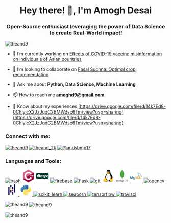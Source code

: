 <h1 align="center">Hey there! 👋, I'm Amogh Desai</h1>
<h3 align="center">Open-Source enthusiast leveraging the power of Data Science to create Real-World impact!</h3>

<p align="left"> <img src="https://komarev.com/ghpvc/?username=theand9&label=Total%20Visits&color=0097f5&style=flat" alt="theand9" /> </p>

- 🔭 I’m currently working on [Effects of COVID-19 vaccine misinformation on individuals of Asian countries](https://github.com/TokyoTech-SasaharaLAB-CREST/Research-Internship)

- 🤝 I’m looking to collaborate on [Fasal Suchna: Optimal crop recommendation](https://github.com/theand9/pY-Predictive-Yield)

- 💬 Ask me about **Python, Data Science, Machine Learning**

- 📫 How to reach me **amoghd9@gmail.com**

- 📄 Know about my experiences [https://drive.google.com/file/d/14k7Ed8-0ChiyicX2JzJqdC2BMWdsc6Tm/view?usp=sharing](https://drive.google.com/file/d/14k7Ed8-0ChiyicX2JzJqdC2BMWdsc6Tm/view?usp=sharing)

<h3 align="left">Connect with me:</h3>
<p align="left">
<a href="https://linkedin.com/in/theand9" target="blank"><img align="center" src="https://raw.githubusercontent.com/rahuldkjain/github-profile-readme-generator/master/src/images/icons/Social/linked-in-alt.svg" alt="theand9" height="30" width="40" /></a>
<a href="https://instagram.com/theand_2k" target="blank"><img align="center" src="https://raw.githubusercontent.com/rahuldkjain/github-profile-readme-generator/master/src/images/icons/Social/instagram.svg" alt="theand_2k" height="30" width="40" /></a>
<a href="https://medium.com/@andsbmp17" target="blank"><img align="center" src="https://raw.githubusercontent.com/rahuldkjain/github-profile-readme-generator/master/src/images/icons/Social/medium.svg" alt="@andsbmp17" height="30" width="40" /></a>
</p>

<h3 align="left">Languages and Tools:</h3>
<p align="left"> <a href="https://www.gnu.org/software/bash/" target="_blank" rel="noreferrer"> <img src="https://www.vectorlogo.zone/logos/gnu_bash/gnu_bash-icon.svg" alt="bash" width="40" height="40"/> </a> <a href="https://www.w3schools.com/cpp/" target="_blank" rel="noreferrer"> <img src="https://raw.githubusercontent.com/devicons/devicon/master/icons/cplusplus/cplusplus-original.svg" alt="cplusplus" width="40" height="40"/> </a> <a href="https://www.djangoproject.com/" target="_blank" rel="noreferrer"> <img src="https://raw.githubusercontent.com/devicons/devicon/master/icons/django/django-original.svg" alt="django" width="40" height="40"/> </a> <a href="https://firebase.google.com/" target="_blank" rel="noreferrer"> <img src="https://www.vectorlogo.zone/logos/firebase/firebase-icon.svg" alt="firebase" width="40" height="40"/> </a> <a href="https://flask.palletsprojects.com/" target="_blank" rel="noreferrer"> <img src="https://www.vectorlogo.zone/logos/pocoo_flask/pocoo_flask-icon.svg" alt="flask" width="40" height="40"/> </a> <a href="https://git-scm.com/" target="_blank" rel="noreferrer"> <img src="https://www.vectorlogo.zone/logos/git-scm/git-scm-icon.svg" alt="git" width="40" height="40"/> </a> <a href="https://www.linux.org/" target="_blank" rel="noreferrer"> <img src="https://raw.githubusercontent.com/devicons/devicon/master/icons/linux/linux-original.svg" alt="linux" width="40" height="40"/> </a> <a href="https://www.mongodb.com/" target="_blank" rel="noreferrer"> <img src="https://raw.githubusercontent.com/devicons/devicon/master/icons/mongodb/mongodb-original-wordmark.svg" alt="mongodb" width="40" height="40"/> </a> <a href="https://www.mysql.com/" target="_blank" rel="noreferrer"> <img src="https://raw.githubusercontent.com/devicons/devicon/master/icons/mysql/mysql-original-wordmark.svg" alt="mysql" width="40" height="40"/> </a> <a href="https://opencv.org/" target="_blank" rel="noreferrer"> <img src="https://www.vectorlogo.zone/logos/opencv/opencv-icon.svg" alt="opencv" width="40" height="40"/> </a> <a href="https://pandas.pydata.org/" target="_blank" rel="noreferrer"> <img src="https://raw.githubusercontent.com/devicons/devicon/2ae2a900d2f041da66e950e4d48052658d850630/icons/pandas/pandas-original.svg" alt="pandas" width="40" height="40"/> </a> <a href="https://www.python.org" target="_blank" rel="noreferrer"> <img src="https://raw.githubusercontent.com/devicons/devicon/master/icons/python/python-original.svg" alt="python" width="40" height="40"/> </a> <a href="https://scikit-learn.org/" target="_blank" rel="noreferrer"> <img src="https://upload.wikimedia.org/wikipedia/commons/0/05/Scikit_learn_logo_small.svg" alt="scikit_learn" width="40" height="40"/> </a> <a href="https://seaborn.pydata.org/" target="_blank" rel="noreferrer"> <img src="https://seaborn.pydata.org/_images/logo-mark-lightbg.svg" alt="seaborn" width="40" height="40"/> </a> <a href="https://www.tensorflow.org" target="_blank" rel="noreferrer"> <img src="https://www.vectorlogo.zone/logos/tensorflow/tensorflow-icon.svg" alt="tensorflow" width="40" height="40"/> </a> <a href="https://travis-ci.org" target="_blank" rel="noreferrer"> <img src="https://www.vectorlogo.zone/logos/travis-ci/travis-ci-icon.svg" alt="travisci" width="40" height="40"/> </a> </p>

<p><img align="left" src="https://github-readme-stats.vercel.app/api/top-langs?username=theand9&show_icons=true&theme=onedark&locale=en&layout=compact" alt="theand9" /></p>

<p>&nbsp;<img align="center" src="https://github-readme-stats.vercel.app/api?username=theand9&show_icons=true&theme=onedark&locale=en" alt="theand9" /></p>

<p><img align="center" src="https://github-readme-streak-stats.herokuapp.com/?user=theand9&theme=dark" alt="theand9" /></p>
